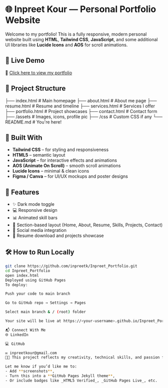 # 🌐 Inpreet Kour — Personal Portfolio Website

Welcome to my portfolio! This is a fully responsive, modern personal website built using **HTML**, **Tailwind CSS**, **JavaScript**, and some additional UI libraries like **Lucide Icons** and **AOS** for scroll animations.

## 🚀 Live Demo

🔗 [Click here to view my portfolio](https://inpreetk.github.io/Inpreet_Portfolio/)

## 📁 Project Structure

├── index.html # Main homepage
├── about.html # About me page
├── resume.html # Resume and timeline
├── services.html # Services I offer
├── portfolio.html # Project showcases
├── contact.html # Contact form
├── /assets # Images, icons, profile pic
├── /css # Custom CSS if any
└── README.md # You're here!

## 🔧 Built With

- **Tailwind CSS** – for styling and responsiveness  
- **HTML5** – semantic layout  
- **JavaScript** – for interactive effects and animations  
- **AOS (Animate On Scroll)** – smooth scroll animations  
- **Lucide Icons** – minimal & clean icons  
- **Figma / Canva** – for UI/UX mockups and poster designs  

## 📌 Features

- ✨ Dark mode toggle  
- 💻 Responsive design  
- 📊 Animated skill bars  
- 🧩 Section-based layout (Home, About, Resume, Skills, Projects, Contact)  
- 🔗 Social media integration  
- 📄 Resume download and projects showcase

## 🛠️ How to Run Locally

```bash
git clone https://github.com/inpreetk/Inpreet_Portfolio.git
cd Inpreet_Portfolio
open index.html
Deployed using GitHub Pages
To deploy:

Push your code to main branch

Go to GitHub repo → Settings → Pages

Select main branch & / (root) folder

Your site will be live at https://<your-username>.github.io/Inpreet_Portfolio/

📬 Connect With Me
🌐 LinkedIn

💻 GitHub

✉️ inpreetkour@gmail.com
👩‍💻 This project reflects my creativity, technical skills, and passion for design + development. Let’s connect and build something amazing!

Let me know if you’d like me to:
- Add **screenshots**,
- Turn this into a **GitHub Pages Jekyll theme**,
- Or include badges like _HTML5 Verified_, _GitHub Pages Live_, etc.

